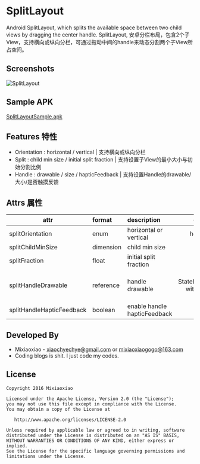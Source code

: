 SplitLayout
===============

Android SplitLayout, which splits the available space between two child views by dragging the center handle.
SplitLayout, 安卓分栏布局，包含2个子View，支持横向或纵向分栏，可通过拖动中间的handle来动态分割两个子View所占空间。 

Screenshots 
-----

![SplitLayout](https://raw.github.com/Mixiaoxiao/SplitLayout/master/Screenshots/SplitLayout.gif) 

Sample APK
-----

[SplitLayoutSample.apk](https://raw.github.com/Mixiaoxiao/SplitLayout/master/SplitLayoutSample.apk)

Features 特性
-----

* Orientation : horizontal / vertical | 支持横向或纵向分栏
* Split : child min size / initial split fraction | 支持设置子View的最小大小与初始分割比例
* Handle : drawable / size / hapticFeedback | 支持设置Handle的drawable/大小/是否触摸反馈

Attrs 属性
--------

|attr|format|description|default|
|---|:---|:---|:---:|
|splitOrientation|enum|horizontal or vertical|horizontal|
|splitChildMinSize|dimension|child min size|32dp|
|splitFraction|float|initial split fraction|0.5|
|splitHandleDrawable|reference|handle drawable|a StateListDrawable with pressed state|
|splitHandleHapticFeedback|boolean|enable handle hapticFeedback|false|

Developed By
------------

* Mixiaoxiao - <xiaochyechye@gmail.com> or <mixiaoxiaogogo@163.com>
* Coding blogs is shit. I just code my codes.


License
-----------

    Copyright 2016 Mixiaoxiao

    Licensed under the Apache License, Version 2.0 (the "License");
    you may not use this file except in compliance with the License.
    You may obtain a copy of the License at

       http://www.apache.org/licenses/LICENSE-2.0

    Unless required by applicable law or agreed to in writing, software
    distributed under the License is distributed on an "AS IS" BASIS,
    WITHOUT WARRANTIES OR CONDITIONS OF ANY KIND, either express or implied.
    See the License for the specific language governing permissions and
    limitations under the License.
